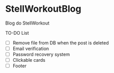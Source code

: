 # StellWorkoutBlog
Blog do StellWorkout

TO-DO List

- [ ] Remove file from DB when the post is deleted
- [ ] Email verification
- [ ] Password recovery system
- [ ] Clickable cards
- [ ] Footer